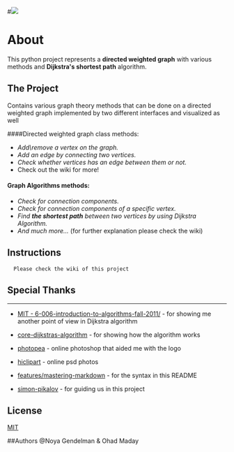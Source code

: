 #![](https://imgur.com/0WeH8e1.png)

# About
This python project represents a **directed weighted graph** with various methods and **Dijkstra's 
shortest path** algorithm.  

  
## The Project
Contains various graph theory methods that can be done on a directed weighted graph
implemented by two different interfaces and visualized as well


####Directed weighted graph class methods:
- _Add\remove a vertex on the graph._ 
- _Add an edge by connecting two vertices._ 
- _Check whether vertices has an edge between them or not._ 
- Check out the wiki for more!

#### Graph Algorithms methods:
- _Check for connection components._
- _Check for connection components of a specific vertex._ 
- _Find **the shortest path** between two vertices by using Dijkstra Algorithm._
- _And much more..._
   (for further explanation please check the wiki)
  

## Instructions


      Please check the wiki of this project

## Special Thanks

----------

* [MIT - 6-006-introduction-to-algorithms-fall-2011/](https://ocw.mit.edu/courses/electrical-engineering-and-computer-science/6-006-introduction-to-algorithms-fall-2011/lecture-videos/MIT6_006F11_lec16.pdf) - for showing me another point of view in Dijkstra algorithm

* [core-dijkstras-algorithm](https://www.coursera.org/lecture/advanced-data-structures/core-dijkstras-algorithm-2ctyF) - for showing how the algorithm works

* [photopea](https://www.photopea.com/) - online photoshop that aided me with the logo

* [hiclipart](https://www.hiclipart.com/) - online psd photos

* [features/mastering-markdown](https://guides.github.com/features/mastering-markdown/) - for the syntax in this README

* [simon-pikalov](https://github.com/simon-pikalov) - for guiding us in this project

## License
[MIT](https://choosealicense.com/licenses/mit/)

##Authors
      @Noya Gendelman & Ohad Maday